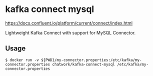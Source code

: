 # kafka connect mysql

https://docs.confluent.io/platform/current/connect/index.html

Lightweight Kafka Connect with support for MySQL Connector.

## Usage

```
$ docker run -v ${PWD}/my-connector.properties:/etc/kafka/my-connector.properties chatwork/kafka-connect-mysql /etc/kafka/my-connector.properties
```
